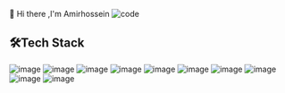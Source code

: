 👋 Hi there ,I'm Amirhossein
![code](https://user-images.githubusercontent.com/84338957/187644063-b9b899a6-8ce8-4553-a9ae-d35a7d5ca7b1.gif)

🛠️Tech Stack
---
![image](https://img.shields.io/badge/Python-FFFF00?style=for-the-badge&logo=Python&logoColor=blue)
![image](https://img.shields.io/badge/Django-808080?style=for-the-badge&logo=Django&logoColor=blue)
![image](https://img.shields.io/badge/Flask-808080?style=for-the-badge&logo=flask&logoColor=green)
![image](https://img.shields.io/badge/C%2B%2B-808080?style=for-the-badge&logo=c%2B%2B&logoColor=blue)
![image](https://img.shields.io/badge/Docker-0000FF?style=for-the-badge&logo=docker&logoColor=white)
![image](https://img.shields.io/badge/HTML5-FFA500?style=for-the-badge&logo=Html5&logoColor=white)
![image](https://img.shields.io/badge/CSS-0000FF?style=for-the-badge&logo=css3&logoColor=white)
![image](https://img.shields.io/badge/MongoDB-00FF00?style=for-the-badge&logo=mongodb&logoColor=white)
![image](https://img.shields.io/badge/PostgreSQL-0000FF?style=for-the-badge&logo=postgresql&logoColor=white)
![image](https://img.shields.io/badge/C%2B%2B-808080?style=for-the-badge&logo=c%2B%2B&logoColor=white)
<!--
**amirfarahani0978/amirfarahani0978** is a ✨ _special_ ✨ repository because its `README.md` (this file) appears on your GitHub profile.
Here are some ideas to get you started:
🔭 I’m currently working on ...
🌱 I’m currently learning ....
👯 I’m looking to collaborate on ...
🤔 I’m looking for help with ...
💬 Ask me about ...
📫 How to reach me: ...
😄 Pronouns: ...
⚡ Fun fact: ...
-->

